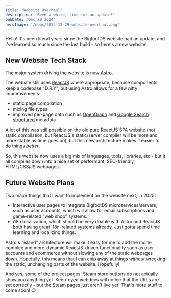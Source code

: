 ```yaml
---
title: 'Website Overhaul'
description: 'Been a while, time for an update!'
pubDate: 'Dec 29 2024'
heroImage: '/news/2024-12-29-website-overhaul.png'
---
```


Hello! It's been literal years since the BigfootDS website had an update, and I've learned so much since the last build - so here's a new website!


## New Website Tech Stack

The major system driving the website is now [Astro](https://astro.build/).

The website still uses [ReactJS](https://react.dev/) where appropriate, because components keep a codebase "D.R.Y", but using Astro allows for a few nifty impmrovements:

- static page compilation
- mixing file types
- improved per-page data such as [OpenGraph](https://ogp.me/) and [Google Search structured](https://developers.google.com/search/docs/appearance/structured-data/intro-structured-data#search-appearance)  metadata

A lot of this was still possible on the old pure ReactJS SPA website (not static compilation, but ReactJS's static/server compiler will be more and more stable as time goes on), but this new architecture makes it easier to do things _better_.

So, this website now uses a big mix of languages, tools, libraries, etc - but it all compiles down into a nice set of performant, SEO-friendly, HTML/CSS/JS webpages.

## Future Website Plans

Two major things that I want to implement on the website next, in 2025:

- Interactive user pages to integrate BigfootDS microservices/servers, such as user accounts, which will allow for email subscriptions and game-related "web shop" systems.
- i18n localization, which should be very doable with Astro and ReactJS both having great i18n-related systems already. Just gotta spend time learning and localizing things.

Astro's "island" architecture will make it easy for me to add the more-complex and more-dynamic ReactJS-driven functionality such as user accounts and ecommerce without slowing any of the static webpages down. Hopefully, this means that I can chip away at things _without_ wrecking the static, unchanging parts of the website. Hopefully!

And yes, some of the project pages' Steam store buttons do not actually show you anything yet. Keen-eyed webdevs will notice that the URLs are set correctly - but the Steam pages just aren't live yet! That's more stuff to come soon! 😉